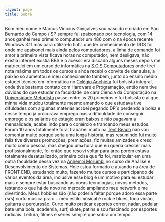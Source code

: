 ```yaml
---
layout: page
title: Sobre
---
```

<p class="about">
  Bom meu nome é Marcus Vinicius Gonçalves sou nascido e criado em São Bernardo do Campo / SP sempre fui apaixonado por tecnologia, com 14 anos ganhei meu primeiro computador um 486 com o na época recente Windows 3.11 mas para utiliza-lo tinha que ter conhecimento de DOS foi onde me apaixonei mais ainda pelos computadores, a linha de comando foi amor a primeira vista ficava horas no computador, nem desligava, não existia internet existia BBS e o acesso era discado alguns meses depois me matriculei em um curso de informática na <a href="http://www.sos.com.br" target="_blank">S.O.S Computadores</a> onde tirei nota máxima em todos os cursos e ainda recebi o convite de dar aulas, a paixão só aumentou e meu conhecimento também, junto do ensino médio estudei técnico em Informática no <a href="http://www.portalanchieta.com.br" target="_blank">Colégio Anchieta</a> fui bolsista integral, onde tive bastante contato com Hardware e Programação, então nem tive dúvidas do que estudar na faculdade, de cara Ciência da Computação na <a href="http://portal.metodista.br" target="_blank">Universidade Metodista</a> passei entre os 20 primeiros e fui bolsista e ai que minha vida mudou totalmente mesmo amando o que estudava tive difuldades com algumas matérias acabei pegando DP´s perdendo a bolsa e nesse tempo já procurava emprego mas a dificuldade de conseguir emprego e os salários de estágio eram baixos e não pagavam a mensalidade, acabei indo para o comércio e trancando meus estudos. Foram 10 anos totalmente fora, trabalhei muito na <a href="http://www.tentbeach.com.br" target="_blank">Tent Beach</a> não vou comentar muito porque seria uma longa história, mas resumindo fui muito feliz tive diversas promoções, premiações, fiz muitas amizades e cresci muito como pessoa, mas chegou uma hora que eu queria crescer mais profissionalmente, foi então que resolvi voltar para área porém estava totalmente desatualizado, primeira coisa que fiz foi, matricular em uma outra faculdade dessa vez na <a href="http://www.anhembi.br" target="_blank">Anhembi Morumbi</a> no curso de Análise e Desenvolvimento de Sistemas. Hoje estou formado e atuando na área de FRONT END, estudando muito, fazendo muitos cursos e participando de vários eventos da área, inclusive esse blog é um motivo para eu estudar mais e sempre estar buscando as novas tecnologias, novos métodos, testando o que há de novo no mercado ampliando meu network e me divertindo.
  Meus hobbies são (não poderia faltar porque adoro essa parte rsrs) curto música pra c... meu estilo músical é rock e blues, toco violão, guitarra e percurssão. Curto muito praticar esportes correr, nadar, pedalar, bate uma bola, academia, surf, skate, patins e sou fascinado por esportes radicais. Leitura, filmes e séries sempre que sobra um tempo.
</p>